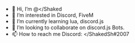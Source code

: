 - 👋 Hi, I’m @</Shaked
- 👀 I’m interested in Discord, FiveM
- 🌱 I’m currently learning lua, discord.js
- 💞️ I’m looking to collaborate on discord.js Bots.
- 📫 How to reach me Discord: </ShakedSh#2007
